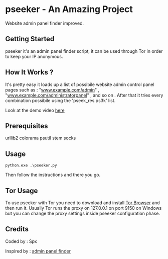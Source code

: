 # pseeker - An Amazing Project 

Website admin panel finder improved.

## Getting Started

pseeker it's an admin panel finder script, it can be used through Tor in order to keep your IP anonymous.

## How It Works ?

It's pretty easy it loads up a list of possibile website admin control panel pages such as : 
"www.example.com/admin" , 
"www.example.com/administratorpanel" , and so on . After that it tries every combination possibile using the 'pseek_res.ps3k' list.

Look at the demo video [here](https://www.youtube.com/watch?v=I-kO56rmam4)
## Prerequisites

urllib2
colorama
psutil
stem
socks

## Usage

```python.exe .\pseeker.py```

Then follow the instructions and there you go.

## Tor Usage

To use pseeker with Tor you need to download and install [Tor Browser](https://www.torproject.org/download/download) and then run it. Usually Tor runs the proxy on 127.0.0.1 on port 9150 on Windows but you can change the proxy settings inside pseeker configuration phase.

## Credits

Coded by : Spx

Inspired by : [admin panel finder](https://github.com/bdblackhat/admin-panel-finder)


